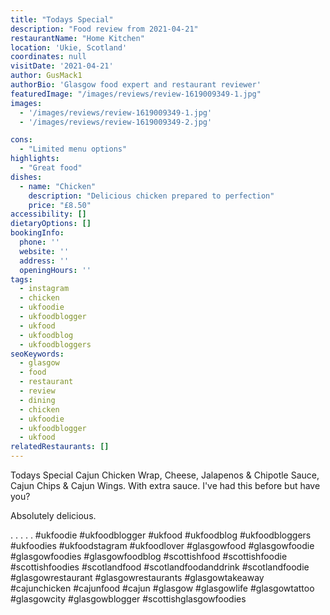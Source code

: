 ```yaml
---
title: "Todays Special"
description: "Food review from 2021-04-21"
restaurantName: "Home Kitchen"
location: 'Ukie, Scotland'
coordinates: null
visitDate: '2021-04-21'
author: GusMack1
authorBio: 'Glasgow food expert and restaurant reviewer'
featuredImage: "/images/reviews/review-1619009349-1.jpg"
images:
  - '/images/reviews/review-1619009349-1.jpg'
  - '/images/reviews/review-1619009349-2.jpg'

cons:
  - "Limited menu options"
highlights:
  - "Great food"
dishes:
  - name: "Chicken"
    description: "Delicious chicken prepared to perfection"
    price: "£8.50"
accessibility: []
dietaryOptions: []
bookingInfo:
  phone: ''
  website: ''
  address: ''
  openingHours: ''
tags:
  - instagram
  - chicken
  - ukfoodie
  - ukfoodblogger
  - ukfood
  - ukfoodblog
  - ukfoodbloggers
seoKeywords:
  - glasgow
  - food
  - restaurant
  - review
  - dining
  - chicken
  - ukfoodie
  - ukfoodblogger
  - ukfood
relatedRestaurants: []
---
```

Todays Special
Cajun Chicken Wrap, Cheese, Jalapenos & Chipotle Sauce, Cajun Chips & Cajun Wings. With extra sauce. I've had this before but have you?

Absolutely delicious.

.
.
.
.
.
#ukfoodie #ukfoodblogger #ukfood #ukfoodblog #ukfoodbloggers #ukfoodies #ukfoodstagram #ukfoodlover #glasgowfood #glasgowfoodie #glasgowfoodies #glasgowfoodblog #scottishfood #scottishfoodie #scottishfoodies #scotlandfood #scotlandfoodanddrink #scotlandfoodie #glasgowrestaurant #glasgowrestaurants #glasgowtakeaway #cajunchicken #cajunfood #cajun #glasgow #glasgowlife #glasgowtattoo #glasgowcity #glasgowblogger #scottishglasgowfoodies
